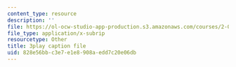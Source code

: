 ```yaml
---
content_type: resource
description: ''
file: https://ol-ocw-studio-app-production.s3.amazonaws.com/courses/2-003sc-engineering-dynamics-fall-2011/828e56bbc3e7e1e8908aedd7c20e06db_OxcCPTc_bXw.srt
file_type: application/x-subrip
resourcetype: Other
title: 3play caption file
uid: 828e56bb-c3e7-e1e8-908a-edd7c20e06db
---
```

